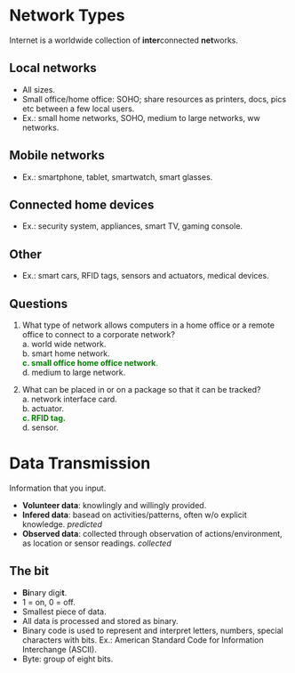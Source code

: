 # Network Types

Internet is a worldwide collection of **inter**connected **net**works.

## Local networks
- All sizes.
- Small office/home office: SOHO; share resources as printers, docs, pics etc between a few local users.
- Ex.: small home networks, SOHO, medium to large networks, ww networks.

## Mobile networks
- Ex.: smartphone, tablet, smartwatch, smart glasses.

## Connected home devices
- Ex.: security system, appliances, smart TV, gaming console.

## Other
- Ex.: smart cars, RFID tags, sensors and actuators, medical devices.

## Questions
01. What type of network allows computers in a home office or a remote office to connect to a corporate network?  
a. world wide network.   
b. smart home network.   
<span style="color: green;">**c. small office home office network**.</span>    
d. medium to large network.  

02. What can be placed in or on a package so that it can be tracked?  
a. network interface card.  
b. actuator.  
<span style="color: green;">**c. RFID tag.**</span>  
d. sensor.  

# Data Transmission
Information that you input.
- **Volunteer data**: knowlingly and willingly provided.
- **Infered data**: basead on activities/patterns, often w/o explicit knowledge. *predicted*
- **Observed data**: collected through observation of actions/environment, as location or sensor readings. *collected*

## The bit
- **Bi**nary digi**t**.  
- 1 = on, 0 = off.  
- Smallest piece of data.  
- All data is processed and stored as binary.
- Binary code is used to represent and interpret letters, numbers, special characters with bits. Ex.: American Standard Code for Information Interchange (ASCII).  
- Byte: group of eight bits. 